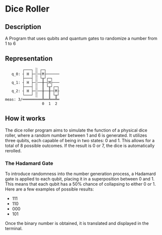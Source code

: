 # Dice Roller

## Description

A Program that uses qubits and quantum gates to randomize a number from 1 to 6

## Representation

```
        ┌───┐ ░ ┌─┐
   q_0: ┤ H ├─░─┤M├──────
        ├───┤ ░ └╥┘┌─┐
   q_1: ┤ H ├─░──╫─┤M├───
        ├───┤ ░  ║ └╥┘┌─┐
   q_2: ┤ H ├─░──╫──╫─┤M├
        └───┘ ░  ║  ║ └╥┘
meas: 3/═════════╩══╩══╩═
                 0  1  2
```

## How it works

The dice roller program aims to simulate the function of a physical dice roller, where a random number between 1 and 6 is generated. It utilizes three qubits, each capable of being in two states: 0 and 1. This allows for a total of 8 possible outcomes. If the result is 0 or 7, the dice is automatically rerolled.

### The Hadamard Gate

To introduce randomness into the number generation process, a Hadamard gate is applied to each qubit, placing it in a superposition between 0 and 1. This means that each qubit has a 50% chance of collapsing to either 0 or 1. Here are a few examples of possible results:

- 111
- 110
- 000
- 101

Once the binary number is obtained, it is translated and displayed in the terminal.
